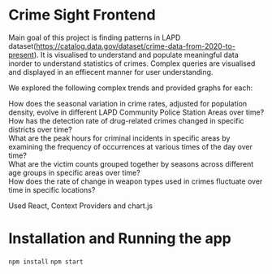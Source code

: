 # Crime Sight Frontend
Main goal of this project is finding patterns in LAPD dataset(https://catalog.data.gov/dataset/crime-data-from-2020-to-present).
It is visualised to understand and populate meaningful data inorder to understand statistics of crimes. Complex queries are visualised and displayed in an effiecent manner for user understanding.

We explored the following complex trends and provided graphs for each:

How does the seasonal variation in crime rates, adjusted for population density, evolve in different LAPD Community Police Station Areas over time?<br/>
How has the detection rate of drug-related crimes changed in specific districts over time?<br/>
What are the peak hours for criminal incidents in specific areas by examining the frequency of occurrences at various times of the day over time?<br/>
What are the victim counts grouped together by seasons across different age groups in specific areas over time?<br/>
How does the rate of change in weapon types used in crimes fluctuate over time in specific locations?<br/>

Used React, Context Providers and chart.js

# Installation and Running the app

```npm install```
```npm start```